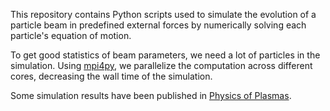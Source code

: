 This repository contains Python scripts used to simulate the evolution of a particle beam in predefined external forces by numerically solving each particle's equation of motion.

To get good statistics of beam parameters, we need a lot of particles in the simulation. Using [mpi4py](https://mpi4py.readthedocs.io/en/stable/), we parallelize the computation across different cores, decreasing the wall time of the simulation.

Some simulation results have been published in [Physics of Plasmas](https://pubs.aip.org/aip/pop/article/31/6/063106/3299178/Emittance-preservation-for-the-electron-arm-in-a).
